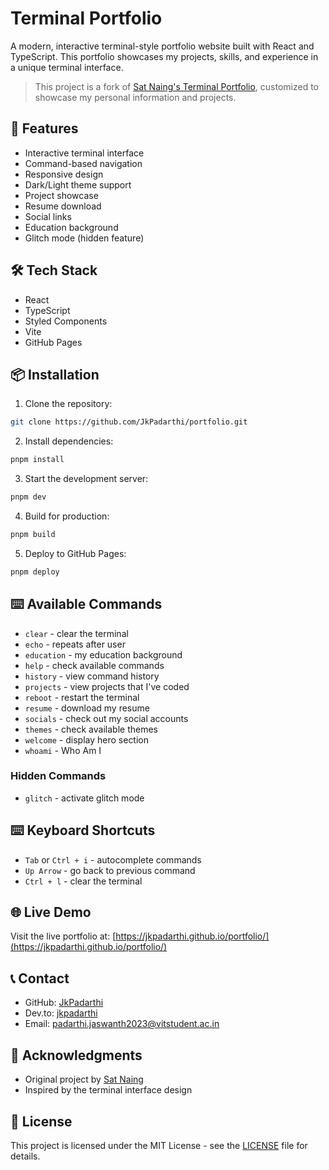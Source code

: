 # Terminal Portfolio

A modern, interactive terminal-style portfolio website built with React and TypeScript. This portfolio showcases my projects, skills, and experience in a unique terminal interface.

> This project is a fork of [Sat Naing's Terminal Portfolio](https://github.com/satnaing/terminal-portfolio), customized to showcase my personal information and projects.

## 🚀 Features

- Interactive terminal interface
- Command-based navigation
- Responsive design
- Dark/Light theme support
- Project showcase
- Resume download
- Social links
- Education background
- Glitch mode (hidden feature)

## 🛠️ Tech Stack

- React
- TypeScript
- Styled Components
- Vite
- GitHub Pages

## 📦 Installation

1. Clone the repository:
```bash
git clone https://github.com/JkPadarthi/portfolio.git
```

2. Install dependencies:
```bash
pnpm install
```

3. Start the development server:
```bash
pnpm dev
```

4. Build for production:
```bash
pnpm build
```

5. Deploy to GitHub Pages:
```bash
pnpm deploy
```

## ⌨️ Available Commands

- `clear` - clear the terminal
- `echo` - repeats after user
- `education` - my education background
- `help` - check available commands
- `history` - view command history
- `projects` - view projects that I've coded
- `reboot` - restart the terminal
- `resume` - download my resume
- `socials` - check out my social accounts
- `themes` - check available themes
- `welcome` - display hero section
- `whoami` - Who Am I

### Hidden Commands
- `glitch` - activate glitch mode

## ⌨️ Keyboard Shortcuts

- `Tab` or `Ctrl + i` - autocomplete commands
- `Up Arrow` - go back to previous command
- `Ctrl + l` - clear the terminal

## 🌐 Live Demo

Visit the live portfolio at: [https://jkpadarthi.github.io/portfolio/](https://jkpadarthi.github.io/portfolio/)

## 📞 Contact

- GitHub: [JkPadarthi](https://github.com/JkPadarthi)
- Dev.to: [jkpadarthi](https://dev.to/jkpadarthi)
- Email: [padarthi.jaswanth2023@vitstudent.ac.in](mailto:padarthi.jaswanth2023@vitstudent.ac.in)

## 🙏 Acknowledgments

- Original project by [Sat Naing](https://github.com/satnaing/terminal-portfolio)
- Inspired by the terminal interface design

## 📄 License

This project is licensed under the MIT License - see the [LICENSE](LICENSE) file for details. 